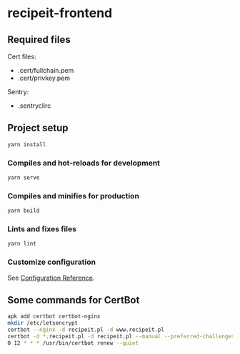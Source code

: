 # recipeit-frontend

## Required files

Cert files:

- .cert/fullchain.pem
- .cert/privkey.pem

Sentry:

- .sentryclirc

## Project setup

```sh
yarn install
```

### Compiles and hot-reloads for development

```sh
yarn serve
```

### Compiles and minifies for production

```sh
yarn build
```

### Lints and fixes files

```sh
yarn lint
```

### Customize configuration

See [Configuration Reference](https://cli.vuejs.org/config/).

## Some commands for CertBot

```sh
apk add certbot certbot-nginx
mkdir /etc/letsencrypt
certbot --nginx -d recipeit.pl -d www.recipeit.pl
certbot -d *.recipeit.pl -d recipeit.pl --manual --preferred-challenges dns certonly
0 12 * * * /usr/bin/certbot renew --quiet
```
